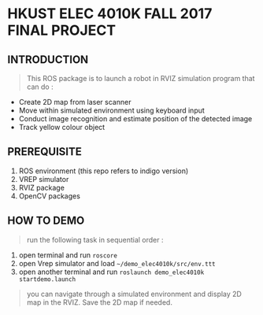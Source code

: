 # HKUST ELEC 4010K FALL 2017 FINAL PROJECT
## INTRODUCTION
> This ROS package is to launch a robot in RVIZ simulation program that can do :
- Create 2D map from laser scanner
- Move within simulated environment using keyboard input
- Conduct image recognition and estimate position of the detected image
- Track yellow colour object

## PREREQUISITE
1. ROS environment (this repo refers to indigo version)
2. VREP simulator
3. RVIZ package
4. OpenCV packages

## HOW TO DEMO
>run the following task in sequential order :
1. open terminal and run `roscore`
2. open Vrep simulator and load `~/demo_elec4010k/src/env.ttt`
3. open another terminal and run `roslaunch demo_elec4010k startdemo.launch`

><p>you can navigate through a simulated environment and display 2D map in the RVIZ. Save the 2D map if needed.